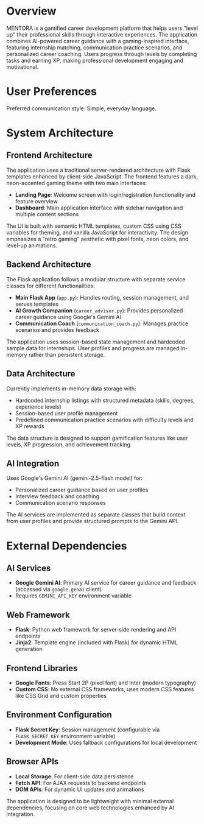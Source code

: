 # Overview

MENTORA is a gamified career development platform that helps users "level up" their professional skills through interactive experiences. The application combines AI-powered career guidance with a gaming-inspired interface, featuring internship matching, communication practice scenarios, and personalized career coaching. Users progress through levels by completing tasks and earning XP, making professional development engaging and motivational.

# User Preferences

Preferred communication style: Simple, everyday language.

# System Architecture

## Frontend Architecture
The application uses a traditional server-rendered architecture with Flask templates enhanced by client-side JavaScript. The frontend features a dark, neon-accented gaming theme with two main interfaces:
- **Landing Page**: Welcome screen with login/registration functionality and feature overview
- **Dashboard**: Main application interface with sidebar navigation and multiple content sections

The UI is built with semantic HTML templates, custom CSS using CSS variables for theming, and vanilla JavaScript for interactivity. The design emphasizes a "retro gaming" aesthetic with pixel fonts, neon colors, and level-up animations.

## Backend Architecture
The Flask application follows a modular structure with separate service classes for different functionalities:
- **Main Flask App** (`app.py`): Handles routing, session management, and serves templates
- **AI Growth Companion** (`career_advisor.py`): Provides personalized career guidance using Google's Gemini AI
- **Communication Coach** (`communication_coach.py`): Manages practice scenarios and provides feedback

The application uses session-based state management and hardcoded sample data for internships. User profiles and progress are managed in-memory rather than persistent storage.

## Data Architecture
Currently implements in-memory data storage with:
- Hardcoded internship listings with structured metadata (skills, degrees, experience levels)
- Session-based user profile management
- Predefined communication practice scenarios with difficulty levels and XP rewards

The data structure is designed to support gamification features like user levels, XP progression, and achievement tracking.

## AI Integration
Uses Google's Gemini AI (gemini-2.5-flash model) for:
- Personalized career guidance based on user profiles
- Interview feedback and coaching
- Communication scenario responses

The AI services are implemented as separate classes that build context from user profiles and provide structured prompts to the Gemini API.

# External Dependencies

## AI Services
- **Google Gemini AI**: Primary AI service for career guidance and feedback (accessed via `google.genai` client)
- Requires `GEMINI_API_KEY` environment variable

## Web Framework
- **Flask**: Python web framework for server-side rendering and API endpoints
- **Jinja2**: Template engine (included with Flask) for dynamic HTML generation

## Frontend Libraries
- **Google Fonts**: Press Start 2P (pixel font) and Inter (modern typography)
- **Custom CSS**: No external CSS frameworks, uses modern CSS features like CSS Grid and custom properties

## Environment Configuration
- **Flask Secret Key**: Session management (configurable via `FLASK_SECRET_KEY` environment variable)
- **Development Mode**: Uses fallback configurations for local development

## Browser APIs
- **Local Storage**: For client-side data persistence
- **Fetch API**: For AJAX requests to backend endpoints
- **DOM APIs**: For dynamic UI updates and animations

The application is designed to be lightweight with minimal external dependencies, focusing on core web technologies enhanced by AI integration.